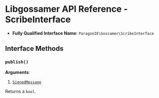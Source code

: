 # Libgossamer API Reference - ScribeInterface

* **Fully Qualified Interface Name**: `ParagonIE\Gossamer\ScribeInterface`

## Interface Methods

### `publish()`

**Arguments**:

1. [`SignedMessage`](Protocol/SignedMessage.md) 

Returns a `bool`.

